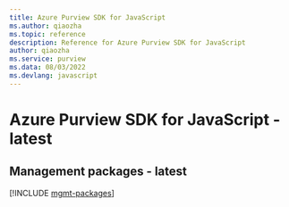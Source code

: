 ```yaml
---
title: Azure Purview SDK for JavaScript
ms.author: qiaozha
ms.topic: reference
description: Reference for Azure Purview SDK for JavaScript
author: qiaozha
ms.service: purview
ms.data: 08/03/2022
ms.devlang: javascript
---
```

# Azure Purview SDK for JavaScript - latest

## Management packages - latest
[!INCLUDE [mgmt-packages](purview-mgmt-index.md)]